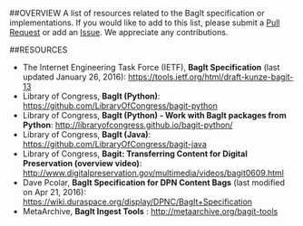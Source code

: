 ##OVERVIEW
A list of resources related to the BagIt specification or implementations. If you would like to add to this list, please submit a [Pull Request](https://github.com/dinahhandel/ndsr-2016-bagit/pulls) or add an [Issue](https://github.com/dinahhandel/ndsr-2016-bagit/issues). We appreciate any contributions.

##RESOURCES
- The Internet Engineering Task Force (IETF), **BagIt Specification** (last updated January 26, 2016): https://tools.ietf.org/html/draft-kunze-bagit-13
- Library of Congress, **BagIt (Python)**: https://github.com/LibraryOfCongress/bagit-python
- Library of Congress, **BagIt (Python) - Work with BagIt packages from Python**: http://libraryofcongress.github.io/bagit-python/
- Library of Congress, **BagIt (Java)**: https://github.com/LibraryOfCongress/bagit-java
- Library of Congress, **Bagit: Transferring Content for Digital Preservation (overview video)**: http://www.digitalpreservation.gov/multimedia/videos/bagit0609.html
- Dave Pcolar, **BagIt Specification for DPN Content Bags** (last modified on Apr 21, 2016): https://wiki.duraspace.org/display/DPNC/BagIt+Specification
- MetaArchive, **BagIt Ingest Tools** : http://metaarchive.org/bagit-tools
